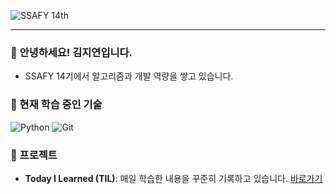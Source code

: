 ![SSAFY 14th](https://img.shields.io/badge/SSAFY-14기-blue?style=plastic&logo=samsung&logoColor=white)


---

### 👋 안녕하세요! 김지연입니다.
- SSAFY 14기에서 알고리즘과 개발 역량을 쌓고 있습니다.

### 🌱 현재 학습 중인 기술
![Python](https://img.shields.io/badge/Python-3776AB.svg?&style=plastic&logo=Python&logoColor=red)
![Git](https://img.shields.io/badge/Git-F05032?style=plastic&logo=git&logoColor=white)

### 🚀 프로젝트
- **Today I Learned (TIL)**: 매일 학습한 내용을 꾸준히 기록하고 있습니다. [바로가기](https://github.com/jyeon000111/TIL2)

<!--
**jyeon000111/jyeon000111** is a ✨ _special_ ✨ repository because its `README.md` (this file) appears on your GitHub profile.

Here are some ideas to get you started:

- 🔭 I’m currently working on ...
- 🌱 I’m currently learning ...
- 👯 I’m looking to collaborate on ...
- 🤔 I’m looking for help with ...
- 💬 Ask me about ...
- 📫 How to reach me: ...
- 😄 Pronouns: ...
- ⚡ Fun fact: ...
-->
